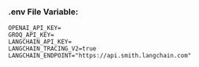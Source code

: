 ### .env File Variable:
```
OPENAI_API_KEY=
GROQ_API_KEY=
LANGCHAIN_API_KEY=
LANGCHAIN_TRACING_V2=true
LANGCHAIN_ENDPOINT="https://api.smith.langchain.com"
```